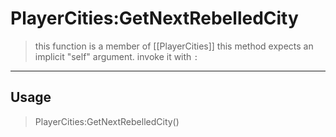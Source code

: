 # PlayerCities:GetNextRebelledCity
> this function is a member of [[PlayerCities]]
> this method expects an implicit "self" argument. invoke it with `:`
-----
## Usage
> PlayerCities:GetNextRebelledCity()
